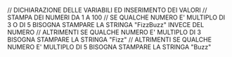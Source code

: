 // DICHIARAZIONE DELLE VARIABILI ED INSERIMENTO DEI VALORI
// STAMPA DEI NUMERI DA 1 A 100
// SE QUALCHE NUMERO E' MULTIPLO DI 3 O DI 5 BISOGNA STAMPARE LA STRINGA "FizzBuzz" INVECE DEL NUMERO 
// ALTRIMENTI SE QUALCHE NUMERO E' MULTIPLO DI 3 BISOGNA STAMPARE LA STRINGA "Fizz"
// ALTRIMENTI SE QUALCHE NUMERO E' MULTIPLO DI 5 BISOGNA STAMPARE LA STRINGA "Buzz"